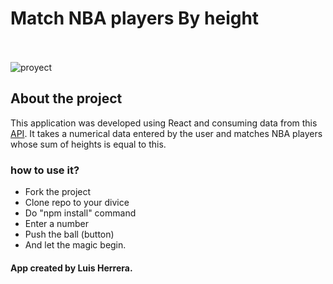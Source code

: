 # Match NBA players By height 
<br> </br>
![proyect](https://github.com/Lmanti/nbaplayerheights/master/src/img/evidence1.png?raw=true)


## About the project

This application was developed using React and consuming data from this [API](https://mach-eight.uc.r.appspot.com). It takes a numerical data entered by the user and matches
NBA players whose sum of heights is equal to this.

### how to use it?

- Fork the project
- Clone repo to your divice
- Do "npm install" command
- Enter a number
- Push the ball (button)
- And let the magic begin.


#### App created by Luis Herrera.